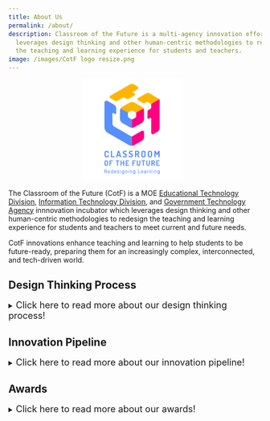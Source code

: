 ```yaml
---
title: About Us
permalink: /about/
description: Classroom of the Future is a multi-agency innovation effort that
  leverages design thinking and other human-centric methodologies to redesign
  the teaching and learning experience for students and teachers.
image: /images/CotF logo resize.png
---
```

<center><img src="/images/Logo/CotF%20logo%20resize.png" style="width:40%; display: inline; margin-right:0.5rem"></center>

The Classroom of the Future (CotF) is a MOE [Educational Technology Division](https://www.sgdi.gov.sg/ministries/moe/departments/etd), [Information Technology Division](https://www.sgdi.gov.sg/ministries/moe/departments/itd), and [Government Technology Agency](https://www.sgdi.gov.sg/ministries/pmo/statutory-boards/govtech) innnovation incubator which leverages design thinking and other human-centric methodologies to redesign the teaching and learning experience for students and teachers to meet current and future needs.

CotF innovations enhance teaching and learning to help students to be future-ready, preparing them for an increasingly complex, interconnected, and tech-driven world.

## Design Thinking Process
<details>
<summary><font size="+1">Click here to read more about our design thinking process!</font></summary><br>
<font size="+1">Our use of design thinking and human-centric methodologies gives us a unique lens and insight into the teaching and learning space, enabling us to capitalise on more opportunities to support teachers and students.</font><br><br>
<img src="/images/About%20CotF/CotF%20design%20thinking.png">
</details>

## Innovation Pipeline
<details>
<summary><font size="+1">Click here to read more about our innovation pipeline!</font></summary><br>
<font size="+1">The innovation pipeline helps us to bring value to our teachers and students.</font><br><br>
<img src="/images/About%20CotF/CotF%20pipeline.png">
</details>

## Awards
<details>
<summary><font size="+1">Click here to read more about our awards!</font></summary>
<h3>IDC Smart Cities Asia Pacific Awards (Education) 2022</h3>
<font size="+1">The <a href="https://www.idc.com/ap/smartcities/2022-winners" target="_blank" rel="noopener noreferrer">award</a> recognises the best initiatives in education in Asia Pacific and provides a forum for best practice sharing to help accelerate Smart City development in the region.</font><br><br>
<img src="/images/About%20CotF/SCAPA%202022%20Winners%20Tiles%20-%20CotF.png">
<h3>Ministry of Education Innergy Award - HQ (Academic) 2022</h3>
<font size="+1">The award recognises individuals and teams that have successfully developed and implemented innovations, bringing about significant benefits and impact in their workplaces.</font>
<br><br>
<font size="+1">Gold: <a href="https://sites.google.com/moe.edu.sg/brainboost/" target="_blank" rel="noopener noreferrer">Brain Boost Time</a></font>
</details>